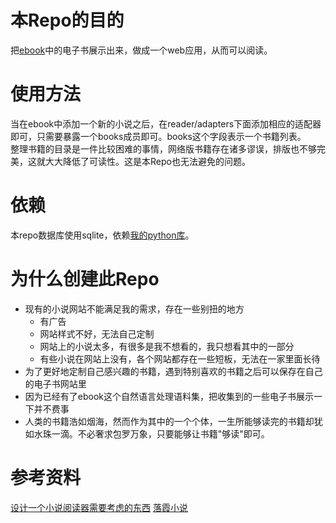 # 本Repo的目的
把[ebook](http://github.com/weiyinfu/ebook)中的电子书展示出来，做成一个web应用，从而可以阅读。

# 使用方法
当在ebook中添加一个新的小说之后，在reader/adapters下面添加相应的适配器即可，只需要暴露一个books成员即可。books这个字段表示一个书籍列表。   
整理书籍的目录是一件比较困难的事情，网络版书籍存在诸多谬误，排版也不够完美，这就大大降低了可读性。这是本Repo也无法避免的问题。    

# 依赖
本repo数据库使用sqlite，依赖[我的python库](https://github.com/weiyinfu/fu)。

# 为什么创建此Repo
* 现有的小说网站不能满足我的需求，存在一些别扭的地方
  * 有广告
  * 网站样式不好，无法自己定制
  * 网站上的小说太多，有很多是我不想看的，我只想看其中的一部分
  * 有些小说在网站上没有，各个网站都存在一些短板，无法在一家里面长待
* 为了更好地定制自己感兴趣的书籍，遇到特别喜欢的书籍之后可以保存在自己的电子书网站里
* 因为已经有了ebook这个自然语言处理语料集，把收集到的一些电子书展示一下并不费事
* 人类的书籍浩如烟海，然而作为其中的一个个体，一生所能够读完的书籍却犹如水珠一滴。不必奢求包罗万象，只要能够让书籍"够读"即可。

# 参考资料
[设计一个小说阅读器需要考虑的东西](https://cloud.tencent.com/developer/article/1585674)
[落霞小说](https://www.luoxia.com/)
